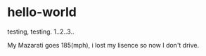 # hello-world
testing, testing. 1..2..3..

My Mazarati goes 185(mph), i lost my lisence so now I don't drive.

